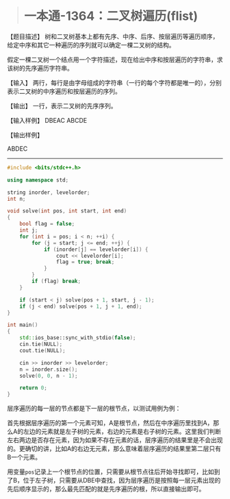 > # 一本通-1364：二叉树遍历(flist)

【题目描述】
树和二叉树基本上都有先序、中序、后序、按层遍历等遍历顺序，给定中序和其它一种遍历的序列就可以确定一棵二叉树的结构。

假定一棵二叉树一个结点用一个字符描述，现在给出中序和按层遍历的字符串，求该树的先序遍历字符串。

【输入】
两行，每行是由字母组成的字符串（一行的每个字符都是唯一的），分别表示二叉树的中序遍历和按层遍历的序列。

【输出】
一行，表示二叉树的先序序列。

【输入样例】
DBEAC
ABCDE

【输出样例】

ABDEC

-----

```c++
#include <bits/stdc++.h>

using namespace std;

string inorder, levelorder;
int n;

void solve(int pos, int start, int end)
{
	bool flag = false;
	int j;
	for (int i = pos; i < n; ++i) {
		for (j = start; j <= end; ++j) {
			if (inorder[j] == levelorder[i]) {
				cout << levelorder[i];
				flag = true; break;
			}
		}
		if (flag) break;
	}

	if (start < j) solve(pos + 1, start, j - 1);
	if (j < end) solve(pos + 1, j + 1, end);
}

int main()
{
	std::ios_base::sync_with_stdio(false);
	cin.tie(NULL);
	cout.tie(NULL);

	cin >> inorder >> levelorder;
	n = inorder.size();
	solve(0, 0, n - 1);

	return 0;
}
```

层序遍历的每一层的节点都是下一层的根节点，以测试用例为例：

首先根据层序遍历的第一个元素可知，A是根节点，然后在中序遍历里找到A，那么A的左边的元素就是左子树的元素，右边的元素是右子树的元素。这里我们判断左右两边是否存在元素，因为如果不存在元素的话，层序遍历的结果里是不会出现的。更确切的讲，比如A的右边无元素，那么意味着层序遍历的结果里第二层只有B一个元素。

用变量`pos`记录上一个根节点的位置，只需要从根节点往后开始寻找即可，比如到了B，位于左子树，只需要从DBE中查找，因为层序遍历是按照每一层元素出现的先后顺序显示的，那么最先匹配的就是先序遍历的根，所以直接输出即可。